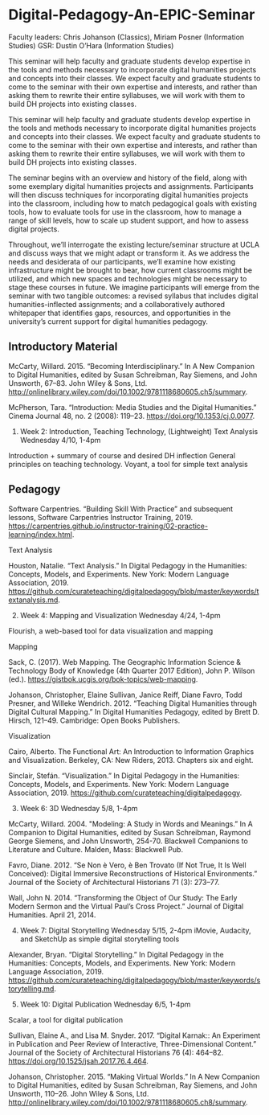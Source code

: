 # Digital-Pedagogy-An-EPIC-Seminar

Faculty leaders: Chris Johanson (Classics), Miriam Posner (Information Studies)
GSR: Dustin O’Hara (Information Studies)

This seminar will help faculty and graduate students develop expertise in the tools and methods necessary to incorporate digital humanities projects and concepts into their classes. We expect faculty and graduate students to come to the seminar with their own expertise and interests, and rather than asking them to rewrite their entire syllabuses, we will work with them to build DH projects into existing classes. 


This seminar will help faculty and graduate students develop expertise in the tools and methods necessary to incorporate digital humanities projects and concepts into their classes. We expect faculty and graduate students to come to the seminar with their own expertise and interests, and rather than asking them to rewrite their entire syllabuses, we will work with them to build DH projects into existing classes. 

The seminar begins with an overview and history of the field, along with some exemplary digital humanities projects and assignments. Participants will then discuss techniques for incorporating digital humanities projects into the classroom, including how to match pedagogical goals with existing tools, how to evaluate tools for use in the classroom, how to manage a range of skill levels, how to scale up student support, and how to assess digital projects.

Throughout, we’ll interrogate the existing lecture/seminar structure at UCLA and discuss ways that we might adapt or transform it. As we address the needs and desiderata of our participants, we’ll examine how existing infrastructure might be brought to bear, how current classrooms might be utilized, and which new spaces and technologies might be necessary to stage these courses in future. We imagine participants will emerge from the seminar with two tangible outcomes: a revised syllabus that includes digital humanities-inflected assignments; and a collaboratively authored whitepaper that identifies gaps, resources, and opportunities in the university’s current support for digital humanities pedagogy. 

## Introductory Material

McCarty, Willard. 2015. “Becoming Interdisciplinary.” In A New Companion to Digital Humanities, edited by Susan Schreibman, Ray Siemens, and John Unsworth, 67–83. John Wiley & Sons, Ltd. http://onlinelibrary.wiley.com/doi/10.1002/9781118680605.ch5/summary.

McPherson, Tara. “Introduction: Media Studies and the Digital Humanities.” Cinema Journal 48, no. 2 (2008): 119–23. https://doi.org/10.1353/cj.0.0077.

1. Week 2: Introduction, Teaching Technology,  (Lightweight) Text Analysis 
Wednesday 4/10, 1-4pm

Introduction + summary of course and desired DH inflection
General principles on teaching technology.
Voyant, a tool for simple text analysis 

## Pedagogy

Software Carpentries. “Building Skill With Practice” and subsequent lessons, Software Carpentries Instructor Training, 2019. https://carpentries.github.io/instructor-training/02-practice-learning/index.html.

Text Analysis

Houston, Natalie. “Text Analysis.” In Digital Pedagogy in the Humanities: Concepts, Models, and Experiments. New York: Modern Language Association, 2019. https://github.com/curateteaching/digitalpedagogy/blob/master/keywords/textanalysis.md.


2. Week 4: Mapping and Visualization
Wednesday 4/24, 1-4pm

Flourish, a web-based tool for data visualization and mapping

Mapping

Sack, C. (2017). Web Mapping. The Geographic Information Science & Technology Body of Knowledge (4th Quarter 2017 Edition), John P. Wilson (ed.). https://gistbok.ucgis.org/bok-topics/web-mapping.

Johanson, Christopher, Elaine Sullivan, Janice Reiff, Diane Favro, Todd Presner, and Willeke Wendrich. 2012. “Teaching Digital Humanities through Digital Cultural Mapping.” In Digital Humanities Pedagogy, edited by Brett D. Hirsch, 121–49. Cambridge: Open Books Publishers. 

Visualization

Cairo, Alberto. The Functional Art: An Introduction to Information Graphics and Visualization. Berkeley, CA: New Riders, 2013. Chapters six and eight.

Sinclair, Stefán. “Visualization.” In Digital Pedagogy in the Humanities: Concepts, Models, and Experiments. New York: Modern Language Association, 2019. https://github.com/curateteaching/digitalpedagogy.


3. Week 6: 3D
Wednesday 5/8, 1-4pm

McCarty, Willard. 2004. "Modeling: A Study in Words and Meanings.” In A Companion to Digital Humanities, edited by Susan Schreibman, Raymond George Siemens, and John Unsworth, 254-70. Blackwell Companions to Literature and Culture. Malden, Mass: Blackwell Pub.

Favro, Diane. 2012. “Se Non è Vero, è Ben Trovato (If Not True, It Is Well Conceived): Digital Immersive Reconstructions of Historical Environments.” Journal of the Society of Architectural Historians 71 (3): 273–77.

Wall, John N. 2014. “Transforming the Object of Our Study: The Early Modern Sermon and the Virtual Paul’s Cross Project.” Journal of Digital Humanities. April 21, 2014. 



4) Week 7: Digital Storytelling
Wednesday 5/15, 2-4pm
iMovie, Audacity, and SketchUp as simple digital storytelling tools

Alexander, Bryan. “Digital Storytelling.” In Digital Pedagogy in the Humanities: Concepts, Models, and Experiments. New York: Modern Language Association, 2019. https://github.com/curateteaching/digitalpedagogy/blob/master/keywords/storytelling.md.


5) Week 10: Digital Publication 
Wednesday 6/5, 1-4pm

Scalar, a tool for digital publication

Sullivan, Elaine A., and Lisa M. Snyder. 2017. “Digital Karnak:: An Experiment in Publication and Peer Review of Interactive, Three-Dimensional Content.” Journal of the Society of Architectural Historians 76 (4): 464–82. https://doi.org/10.1525/jsah.2017.76.4.464.

Johanson, Christopher. 2015. “Making Virtual Worlds.” In A New Companion to Digital Humanities, edited by Susan Schreibman, Ray Siemens, and John Unsworth, 110–26. John Wiley & Sons, Ltd. http://onlinelibrary.wiley.com/doi/10.1002/9781118680605.ch8/summary.
